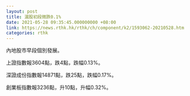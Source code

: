 ```yaml
---
layout: post
title: 滬股初段微跌0.1%
date: 2021-05-28 09:35:45.000000000 +08:00
link: https://news.rthk.hk/rthk/ch/component/k2/1593062-20210528.htm
categories: rthk
---
```


內地股市早段個別發展。

上證指數報3604點，跌4點，跌幅0.13%。

深證成份指數報14871點，跌25點，跌幅0.17%。

創業板指數報3236點，升10點，升幅0.32%。
